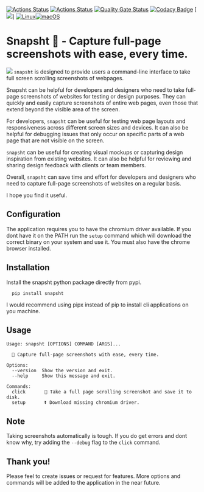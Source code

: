 [![Actions Status](https://github.com/raiyanyahya/prompt/workflows/Build%20Test/badge.svg)](https://github.com/raiyanyahya/prompt/actions) [![Actions Status](https://github.com/raiyanyahya/prompt/workflows/Package%20Release/badge.svg)](https://github.com/raiyanyahya/prompt/actions) [![Quality Gate Status](https://sonarcloud.io/api/project_badges/measure?project=raiyanyahya_snapsht&metric=alert_status)](https://sonarcloud.io/summary/new_code?id=raiyanyahya_snapsht) [![Codacy Badge](https://app.codacy.com/project/badge/Grade/069798adf6af4b7e82b6a0a6591a249d)](https://www.codacy.com/gh/raiyanyahya/snapsht/dashboard?utm_source=github.com&amp;utm_medium=referral&amp;utm_content=raiyanyahya/snapsht&amp;utm_campaign=Badge_Grade) [![](https://img.shields.io/badge/python-3.6+-blue.svg)] [![Linux](https://svgshare.com/i/Zhy.svg)](https://svgshare.com/i/Zhy.svg)[![macOS](https://svgshare.com/i/ZjP.svg)](https://svgshare.com/i/ZjP.svg)
# Snapsht 🦓 - Capture full-page screenshots with ease, every time.

![](https://s2.gifyu.com/images/demo469393e4abff4feb.gif)
`snapsht` is designed to provide users a command-line interface to take full screen scrolling screenshots of webpages.

Snapsht can be helpful for developers and designers who need to take full-page screenshots of websites for testing or design purposes. They can quickly and easily capture screenshots of entire web pages, even those that extend beyond the visible area of the screen.

For developers, `snapsht` can be useful for testing web page layouts and responsiveness across different screen sizes and devices. It can also be helpful for debugging issues that only occur on specific parts of a web page that are not visible on the screen.

`snapsht` can be useful for creating visual mockups or capturing design inspiration from existing websites. It can also be helpful for reviewing and sharing design feedback with clients or team members.

Overall, `snapsht` can save time and effort for developers and designers who need to capture full-page screenshots of websites on a regular basis.

I hope you find it useful.


## Configuration

The application requires you to have the chromium driver available. If you dont have it on the PATH run the `setup` command which will download the correct binary on your system and use it. You must also have the chrome browser installed.

## Installation

Install the snapsht python package directly from pypi. 

```console
  pip install snapsht
```
I would recommend using pipx instead of pip to install cli applications on you machine.

## Usage

```console
Usage: snapsht [OPTIONS] COMMAND [ARGS]...

  🦓 Capture full-page screenshots with ease, every time.

Options:
  --version  Show the version and exit.
  --help     Show this message and exit.

Commands:
  click       🎴 Take a full page scrolling screenshot and save it to disk.
  setup       ⏬ Download missing chromium driver.
```

## Note

Taking screenshots automatically is tough. If you do get errors and dont know why, try adding the `--debug` flag to the `click` command.


## Thank you!
Please feel to create issues or request for features. More options and commands will be added to the application in the near future.
